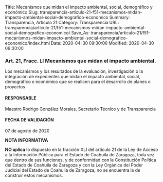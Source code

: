 Title: Mecanismos que midan el impacto ambiental, social, demográfico y económico
Slug: transparencia-articulo-21-f51-mecanismos-midan-impacto-ambiental-social-demografico-economico
Summary: Transparencia, Artículo 21
Category: Transparencia
URL: transparencia/articulo-21/f51-mecanismos-midan-impacto-ambiental-social-demografico-economico/
Save_As: transparencia/articulo-21/f51-mecanismos-midan-impacto-ambiental-social-demografico-economico/index.html
Date: 2020-04-30 09:30:00
Modified: 2020-04-30 09:30:00


### Art. 21, Fracc. LI Mecanismos que midan el impacto ambiental.

Los mecanismos y los resultados de la evaluación, investigación o la integración de expedientes que midan el impacto ambiental, social, demográfico o económico que se realicen para el desarrollo de planes o proyectos

#### RESPONSABLE

Maestro Rodrigo González Morales, Secretario Técnico y de Transparencia

#### FECHA DE VALIDACIÓN

07 de agosto de 2020

**NOTA INFORMATIVA**

**NO aplica** lo dispuesto en la fracción XLI del artículo 21 de la Ley de Acceso a la Información Pública para el Estado de Coahuila de Zaragoza, toda vez que dentro de sus funciones, y de conformidad con la Constitución Política del Estado de Coahuila de Zaragoza y con la Ley Orgánica del Poder Judicial del Estado de Coahuila de Zaragoza, no se encuentra la de construir estos mecanismos.


